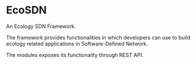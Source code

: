 # EcoSDN
An Ecology SDN Framework.

The framework provides functionalities in which developers can use to build ecology related applications in Software-Defined Network.

The modules exposes its functionality through REST API.


